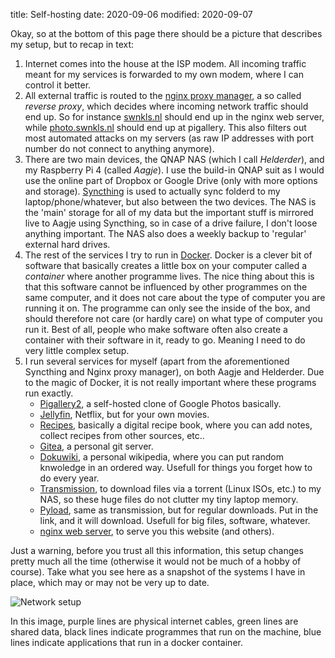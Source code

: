 title: Self-hosting
date: 2020-09-06
modified: 2020-09-07

Okay, so at the bottom of this page there should be a picture that describes my setup, but to recap in text:

1. Internet comes into the house at the ISP modem. All incoming traffic meant for my services is forwarded to my own modem, where I can control
it better.
2. All external traffic is routed to the [nginx proxy manager](https://nginxproxymanager.com/), a so called *reverse proxy*, which decides where 
incoming network traffic should end up. So for instance [swnkls.nl](https://swnkls.nl) should end up in the nginx web server, while
[photo.swnkls.nl](https://photo.swnkls.nl/) should end up at pigallery. This also filters out most automated
attacks on my servers (as raw IP addresses with port number do not connect to anything anymore).
3. There are two main devices, the QNAP NAS (which I call *Helderder*), and my Raspberry Pi 4 (called *Aagje*). I use the build-in QNAP
suit as I would use the online part of Dropbox or Google Drive (only with more options and storage). [Syncthing](https://syncthing.net/) 
is used to actually sync folderd to my laptop/phone/whatever, but also between the two devices. The NAS is the 'main' storage for all of my data
but the important stuff is mirrored live to Aagje using Syncthing, so in case of a drive failure, I don't loose anything important. The NAS also does a weekly backup to
'regular' external hard drives.
4. The rest of the services I try to run in [Docker](https://www.docker.com/). Docker is a clever bit of software that basically creates a little
box on your computer called a *container* where another programme lives. The nice thing about this is that this software cannot be influenced
by other programmes on the same computer, and it does not care about the type of computer you are running it on. The programme can
only see the inside of the box, and should therefore not care (or hardly care) on what type of computer you run it. Best of all, people who
make software often also create a container with their software in it, ready to go. Meaning I need to do very little complex setup.
5. I run several services for myself (apart from the aforementioned Syncthing and Nginx proxy manager), on both Aagje and Helderder. Due
to the magic of Docker, it is not really important where these programs run exactly.
    * [Pigallery2](https://bpatrik.github.io/pigallery2/), a self-hosted clone of Google Photos basically.
    * [Jellyfin](https://jellyfin.org/), Netflix, but for your own movies.
    * [Recipes](https://github.com/vabene1111/recipes), basically a digital recipe book, where you can add notes, collect recipes from other sources,
    etc..
    * [Gitea](https://gitea.io/en-us/), a personal git server.
    * [Dokuwiki](https://www.dokuwiki.org/dokuwiki), a personal wikipedia, where you can put random knwoledge in an ordered way. Usefull for things you
    forget how to do every year.
    * [Transmission](https://transmissionbt.com/), to download files via a torrent (Linux ISOs, etc.) to my NAS, so these huge files do not clutter my tiny laptop
    memory.
    * [Pyload](https://pyload.net), same as transmission, but for regular downloads. Put in the link, and it will download. Usefull for big files, software, whatever.
    * [nginx web server](https://www.nginx.com/), to serve you this website (and others).
  
Just a warning, before you trust all this information, this setup changes pretty much all the time (otherwise it would not be much of a hobby of course). Take what you
see here as a snapshot of the systems I have in place, which may or may not be very up to date.


![Network setup]({static}/images/network-setup.png "Network setup")


In this image, purple lines are physical internet cables, green lines are shared data, black lines indicate programmes that run on the machine, blue lines indicate applications
that run in a docker container.
